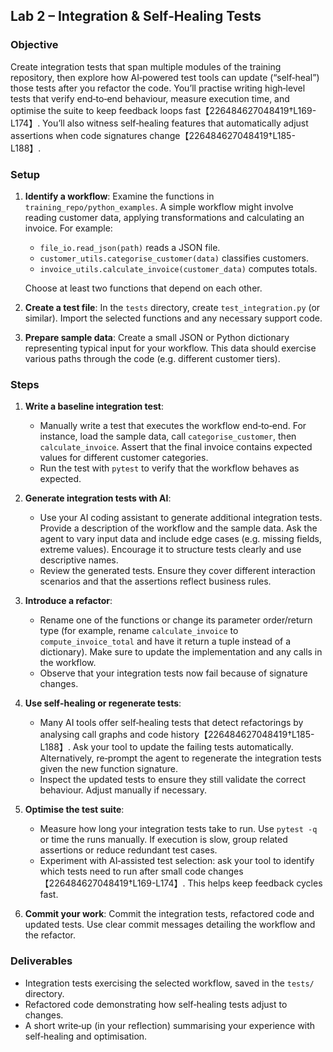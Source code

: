 ## Lab 2 – Integration & Self‑Healing Tests

### Objective

Create integration tests that span multiple modules of the training repository, then explore how AI‑powered test tools can update (“self‑heal”) those tests after you refactor the code.  You’ll practise writing high‑level tests that verify end‑to‑end behaviour, measure execution time, and optimise the suite to keep feedback loops fast【226484627048419†L169-L174】.  You’ll also witness self‑healing features that automatically adjust assertions when code signatures change【226484627048419†L185-L188】.

### Setup

1. **Identify a workflow**: Examine the functions in `training_repo/python_examples`.  A simple workflow might involve reading customer data, applying transformations and calculating an invoice.  For example:
   - `file_io.read_json(path)` reads a JSON file.
   - `customer_utils.categorise_customer(data)` classifies customers.
   - `invoice_utils.calculate_invoice(customer_data)` computes totals.

   Choose at least two functions that depend on each other.

2. **Create a test file**: In the `tests` directory, create `test_integration.py` (or similar).  Import the selected functions and any necessary support code.

3. **Prepare sample data**: Create a small JSON or Python dictionary representing typical input for your workflow.  This data should exercise various paths through the code (e.g. different customer tiers).

### Steps

1. **Write a baseline integration test**:
   - Manually write a test that executes the workflow end‑to‑end.  For instance, load the sample data, call `categorise_customer`, then `calculate_invoice`.  Assert that the final invoice contains expected values for different customer categories.
   - Run the test with `pytest` to verify that the workflow behaves as expected.

2. **Generate integration tests with AI**:
   - Use your AI coding assistant to generate additional integration tests.  Provide a description of the workflow and the sample data.  Ask the agent to vary input data and include edge cases (e.g. missing fields, extreme values).  Encourage it to structure tests clearly and use descriptive names.
   - Review the generated tests.  Ensure they cover different interaction scenarios and that the assertions reflect business rules.

3. **Introduce a refactor**:
   - Rename one of the functions or change its parameter order/return type (for example, rename `calculate_invoice` to `compute_invoice_total` and have it return a tuple instead of a dictionary).  Make sure to update the implementation and any calls in the workflow.
   - Observe that your integration tests now fail because of signature changes.

4. **Use self‑healing or regenerate tests**:
   - Many AI tools offer self‑healing tests that detect refactorings by analysing call graphs and code history【226484627048419†L185-L188】.  Ask your tool to update the failing tests automatically.  Alternatively, re‑prompt the agent to regenerate the integration tests given the new function signature.
   - Inspect the updated tests to ensure they still validate the correct behaviour.  Adjust manually if necessary.

5. **Optimise the test suite**:
   - Measure how long your integration tests take to run.  Use `pytest -q` or time the runs manually.  If execution is slow, group related assertions or reduce redundant test cases.
   - Experiment with AI‑assisted test selection: ask your tool to identify which tests need to run after small code changes【226484627048419†L169-L174】.  This helps keep feedback cycles fast.

6. **Commit your work**: Commit the integration tests, refactored code and updated tests.  Use clear commit messages detailing the workflow and the refactor.

### Deliverables

- Integration tests exercising the selected workflow, saved in the `tests/` directory.
- Refactored code demonstrating how self‑healing tests adjust to changes.
- A short write‑up (in your reflection) summarising your experience with self‑healing and optimisation.